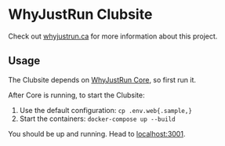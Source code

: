 # WhyJustRun Clubsite

Check out [whyjustrun.ca](https://whyjustrun.ca) for more information about this project.

## Usage

The Clubsite depends on [WhyJustRun Core](https://github.com/WhyJustRun/Core), so first run it.

After Core is running, to start the Clubsite:

1) Use the default configuration: `cp .env.web{.sample,}`
2) Start the containers: `docker-compose up --build`

You should be up and running. Head to [localhost:3001](http://localhost:3001).
